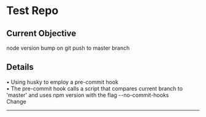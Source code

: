 # Test Repo  

## Current Objective
node version bump on git push to master branch

## Details
• Using husky to employ a pre-commit hook  
• The pre-commit hook calls a script that compares current branch to 'master' and uses npm version with the flag --no-commit-hooks  
Change  
  
---
